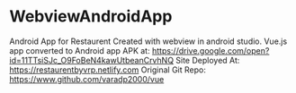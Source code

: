 # WebviewAndroidApp
Android App for Restaurent
Created with webview in android studio. Vue.js app converted to Android app
APK at:
https://drive.google.com/open?id=11TTsiSJc_O9FoBeN4kawUtbeanCrvhNQ
Site Deployed At:
https://restaurentbyvrp.netlify.com
Original Git Repo:
https://www.github.com/varadp2000/vue
